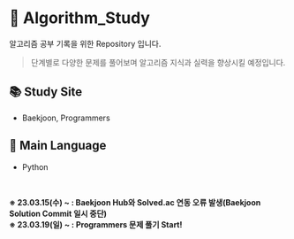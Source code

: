 # 📙 Algorithm_Study
알고리즘 공부 기록을 위한 Repository 입니다.
> 단계별로 다양한 문제를 풀어보며 알고리즘 지식과 실력을 향상시킬 예정입니다.

## 📚 Study Site
- Baekjoon, Programmers

## 🧩 Main Language
- Python

<br/>

**※ 23.03.15(수) ~ : Baekjoon Hub와 Solved.ac 연동 오류 발생(Baekjoon Solution Commit 일시 중단)**  
**※ 23.03.19(일) ~ : Programmers 문제 풀기 Start!**
